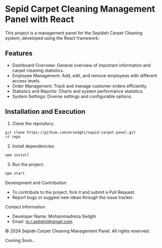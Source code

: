 # Sepid Carpet Cleaning Management Panel with React

This project is a management panel for the Sepideh Carpet Cleaning system, developed using the React framework.

## Features

- Dashboard Overview: General overview of important information and carpet cleaning statistics.
- Employee Management: Add, edit, and remove employees with different access levels.
- Order Management: Track and manage customer orders efficiently.
- Statistics and Reports: Charts and system performance statistics.
- System Settings: Diverse settings and configurable options.

## Installation and Execution

1. Clone the repository:

```bash
git clone https://github.com/mrsedghi/sepid-carpet-panel.git
cd repo
```
 2. Install dependencies:
```bash
npm install
```
 3. Run the project:
```bash
npm start
```
Development and Contribution

 - To contribute to the project, fork it and submit a Pull Request.
 - Report bugs or suggest new ideas through the issue tracker.

Contact Information

- Developer Name: Mohammadreza Sedghi 
 - Email: m.r.sedghii@gmail.com


© 2024 Sepide Carpet Cleaning Management Panel. All rights reserved.

Coming Soon..
